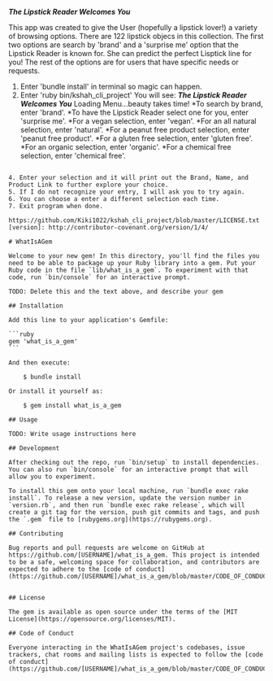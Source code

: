 *****The Lipstick Reader Welcomes You*****

This app was created to give the User (hopefully a lipstick lover!) a variety of browsing options. There are 122 lipstick objecs in this collection. The first two options are search by 'brand' and a 'surprise me' option that the Lipstick Reader is known for. She can predict the perfect Lisptick line for you! The rest of the options are for users that have specific needs or requests. 

1. Enter 'bundle install' in terminal so magic can happen.
2. Enter 'ruby bin/kshah_cli_project' 
  You will see:
    *****The Lipstick Reader Welcomes You*****
Loading Menu...beauty takes time!
*To search by brand, enter 'brand'.
*To have the Lipstick Reader select one for you, enter 'surprise me'.
*For a vegan selection, enter 'vegan'.
*For an all natural selection, enter 'natural'.
*For a peanut free product selection, enter 'peanut free product'.
*For a gluten free selection, enter 'gluten free'.
*For an organic selection, enter 'organic'.
*For a chemical free selection, enter 'chemical free'.
~~~To exit, enter 'exit'.~~~
 
4. Enter your selection and it will print out the Brand, Name, and Product Link to further explore your choice. 
5. If I do not recognize your entry, I will ask you to try again.
6. You can choose a enter a different selection each time.
7. Exit program when done. 

https://github.com/Kiki1022/kshah_cli_project/blob/master/LICENSE.txt
[version]: http://contributor-covenant.org/version/1/4/

# WhatIsAGem

Welcome to your new gem! In this directory, you'll find the files you need to be able to package up your Ruby library into a gem. Put your Ruby code in the file `lib/what_is_a_gem`. To experiment with that code, run `bin/console` for an interactive prompt.

TODO: Delete this and the text above, and describe your gem

## Installation

Add this line to your application's Gemfile:

```ruby
gem 'what_is_a_gem'
```

And then execute:

    $ bundle install

Or install it yourself as:

    $ gem install what_is_a_gem

## Usage

TODO: Write usage instructions here

## Development

After checking out the repo, run `bin/setup` to install dependencies. You can also run `bin/console` for an interactive prompt that will allow you to experiment.

To install this gem onto your local machine, run `bundle exec rake install`. To release a new version, update the version number in `version.rb`, and then run `bundle exec rake release`, which will create a git tag for the version, push git commits and tags, and push the `.gem` file to [rubygems.org](https://rubygems.org).

## Contributing

Bug reports and pull requests are welcome on GitHub at https://github.com/[USERNAME]/what_is_a_gem. This project is intended to be a safe, welcoming space for collaboration, and contributors are expected to adhere to the [code of conduct](https://github.com/[USERNAME]/what_is_a_gem/blob/master/CODE_OF_CONDUCT.md).


## License

The gem is available as open source under the terms of the [MIT License](https://opensource.org/licenses/MIT).

## Code of Conduct

Everyone interacting in the WhatIsAGem project's codebases, issue trackers, chat rooms and mailing lists is expected to follow the [code of conduct](https://github.com/[USERNAME]/what_is_a_gem/blob/master/CODE_OF_CONDUCT.md).



